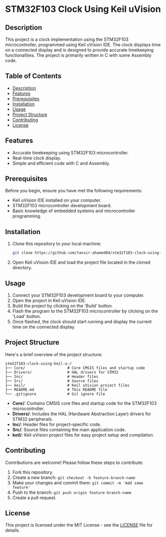 # STM32F103 Clock Using Keil uVision

## Description

This project is a clock implementation using the STM32F103 microcontroller, programmed using Keil uVision IDE. The clock displays time on a connected display and is designed to provide accurate timekeeping functionalities. The project is primarily written in C with some Assembly code.

## Table of Contents

- [Description](#description)
- [Features](#features)
- [Prerequisites](#prerequisites)
- [Installation](#installation)
- [Usage](#usage)
- [Project Structure](#project-structure)
- [Contributing](#contributing)
- [License](#license)

## Features

- Accurate timekeeping using STM32F103 microcontroller.
- Real-time clock display.
- Simple and efficient code with C and Assembly.

## Prerequisites

Before you begin, ensure you have met the following requirements:

- Keil uVision IDE installed on your computer.
- STM32F103 microcontroller development board.
- Basic knowledge of embedded systems and microcontroller programming.

## Installation

1. Clone this repository to your local machine:

   ```bash
   git clone https://github.com/tanvir-ahamed04/stm32f103-clock-using-keil-u-.git
   ```

2. Open Keil uVision IDE and load the project file located in the cloned directory.

## Usage

1. Connect your STM32F103 development board to your computer.
2. Open the project in Keil uVision IDE.
3. Build the project by clicking on the 'Build' button.
4. Flash the program to the STM32F103 microcontroller by clicking on the 'Load' button.
5. Once flashed, the clock should start running and display the current time on the connected display.

## Project Structure

Here's a brief overview of the project structure:

```
stm32f103-clock-using-keil-u-/
├── Core/                   # Core CMSIS files and startup code
├── Drivers/                # HAL drivers for STM32
├── Inc/                    # Header files
├── Src/                    # Source files
├── keil/                   # Keil uVision project files
├── README.md               # This README file
└── .gitignore              # Git ignore file
```

- **Core/**: Contains CMSIS core files and startup code for the STM32F103 microcontroller.
- **Drivers/**: Includes the HAL (Hardware Abstraction Layer) drivers for STM32 peripherals.
- **Inc/**: Header files for project-specific code.
- **Src/**: Source files containing the main application code.
- **keil/**: Keil uVision project files for easy project setup and compilation.

## Contributing

Contributions are welcome! Please follow these steps to contribute:

1. Fork this repository.
2. Create a new branch: `git checkout -b feature-branch-name`
3. Make your changes and commit them: `git commit -m 'Add some feature'`
4. Push to the branch: `git push origin feature-branch-name`
5. Create a pull request.

## License

This project is licensed under the MIT License - see the [LICENSE](LICENSE) file for details.

```
